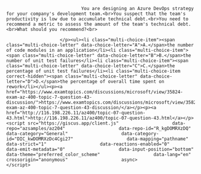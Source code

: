 <p class="card-text">
							
								You are designing an Azure DevOps strategy for your company's development team.<br>You suspect that the team's productivity is low due to accumulate technical debt.<br>You need to recommend a metric to assess the amount of the team's technical debt.<br>What should you recommend?<br>
							
						</p><ul><li class="multi-choice-item"><span class="multi-choice-letter" data-choice-letter="A">A.</span>the number of code modules in an application</li><li class="multi-choice-item"><span class="multi-choice-letter" data-choice-letter="B">B.</span>the number of unit test failures</li><li class="multi-choice-item"><span class="multi-choice-letter" data-choice-letter="C">C.</span>the percentage of unit test failures</li><li class="multi-choice-item correct-hidden"><span class="multi-choice-letter" data-choice-letter="D">D.</span>the percentage of overall time spent on rework</li></ul><p><a href="https://www.examtopics.com/discussions/microsoft/view/35824-exam-az-400-topic-7-question-43-discussion/">https://www.examtopics.com/discussions/microsoft/view/35824-exam-az-400-topic-7-question-43-discussion/</a></p><p><a href="http://116.198.226.11/az400/topic-07-question-43.html">http://116.198.226.11/az400/topic-07-question-43.html</a></p><script src="https://giscus.app/client.js"                    data-repo="azsamples/az204"                    data-repo-id="R_kgDOMRXzDQ"                    data-category="General"                    data-category-id="DIC_kwDOMRXzDc4Cgi27"                    data-mapping="pathname"                    data-strict="1"                    data-reactions-enabled="0"                    data-emit-metadata="0"                    data-input-position="bottom"                    data-theme="preferred_color_scheme"                    data-lang="en"                    crossorigin="anonymous"                    async>                    </script>